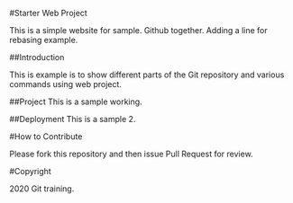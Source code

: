 #Starter Web Project

This is a simple website for sample.
Github together. Adding a line for rebasing example.

##Introduction

This is example is to show different parts 
of the Git repository and various commands
using web project.

##Project
This is a sample working.


##Deployment
This is a sample 2.

#How to Contribute

Please fork this repository and then issue Pull Request for review.

#Copyright

2020 Git training.